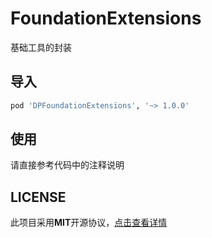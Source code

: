# FoundationExtensions

基础工具的封装



## 导入

```ruby
pod 'DPFoundationExtensions', '~> 1.0.0'
```



## 使用

请直接参考代码中的注释说明



## LICENSE

此项目采用**MIT**开源协议，[点击查看详情](LICENSE)

